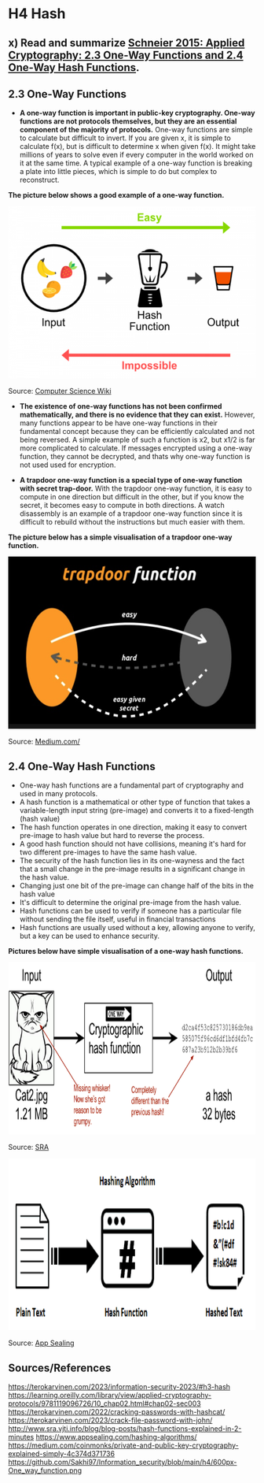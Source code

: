 # H4 Hash

## x) Read and summarize [Schneier 2015: Applied Cryptography: 2.3 One-Way Functions and 2.4 One-Way Hash Functions](https://learning.oreilly.com/library/view/applied-cryptography-protocols/9781119096726/10_chap02.html#chap02-sec003).

## 2.3 One-Way Functions

* **A one-way function is important in public-key cryptography. One-way functions are not protocols themselves, but they are an essential component of the majority of protocols.** One-way functions are simple to calculate but difficult to invert. If you are given x, it is simple to calculate f(x), but is difficult to determine x when given f(x). It might take millions of years to solve even if every computer in the world worked on it at the same time. A typical example of a one-way function is breaking a plate into little pieces, which is simple to do but complex to reconstruct.

**The picture below shows a good example of a one-way function.**

<img src="https://github.com/Sakhi97/Information_security/blob/main/h4/600px-One_way_function.png" width="750" height="350">

Source: [Computer Science Wiki](https://computersciencewiki.org/index.php/One-way_function)

* **The existence of one-way functions has not been confirmed mathematically, and there is no evidence that they can exist.** However, many functions appear to be have one-way functions in their fundamental concept because they can be efficiently calculated and not being reversed. A simple example of such a function is x2, but x1/2 is far more complicated to calculate. If messages encrypted using a one-way function, they cannot be decrypted, and thats why one-way function is not used used for encryption.

* **A trapdoor one-way function is a special type of one-way function with secret trap-door.** With the trapdoor one-way function, it is easy to compute in one direction but difficult in the other, but if you know the secret, it becomes easy to compute in both directions. A watch disassembly is an example of a trapdoor one-way function since it is difficult to rebuild without the instructions but much easier with them.

**The picture below has a simple visualisation of a trapdoor one-way function.**

<img src="https://github.com/Sakhi97/Information_security/blob/main/h4/trapdoor.png" width="750" height="350">

Source: [Medium.com/](https://medium.com/coinmonks/private-and-public-key-cryptography-explained-simply-4c374d371736)

## 2.4 One-Way Hash Functions

* One-way hash functions are a fundamental part of cryptography and used in many protocols.
* A hash function is a mathematical or other type of function that takes a variable-length input string (pre-image) and converts it to a fixed-length (hash value)
* The hash function operates in one direction, making it easy to convert pre-image to hash value but hard to reverse the process.
* A good hash function should not have collisions, meaning it's hard for two different pre-images to have the same hash value.
* The security of the hash function lies in its one-wayness and the fact that a small change in the pre-image results in a significant change in the hash value.
* Changing just one bit of the pre-image can change half of the bits in the hash value
* It's difficult to determine the original pre-image from the hash value.
* Hash functions can be used to verify if someone has a particular file without sending the file itself, useful in financial transactions
* Hash functions are usually used without a key, allowing anyone to verify, but a key can be used to enhance security.

**Pictures below have simple visualisation of a one-way hash functions.**

<img src="https://github.com/Sakhi97/Information_security/blob/main/h4/onewayhash.png" width="750" height="350">

Source: [SRA](http://www.sra.vjti.info/blog/blog-posts/hash-functions-explained-in-2-minutes)

<img src="https://github.com/Sakhi97/Information_security/blob/main/h4/onewayhashtext.png" width="750" height="350">

Source: [App Sealing](https://www.appsealing.com/hashing-algorithms/)

## Sources/References
https://terokarvinen.com/2023/information-security-2023/#h3-hash
https://learning.oreilly.com/library/view/applied-cryptography-protocols/9781119096726/10_chap02.html#chap02-sec003
https://terokarvinen.com/2022/cracking-passwords-with-hashcat/
https://terokarvinen.com/2023/crack-file-password-with-john/
http://www.sra.vjti.info/blog/blog-posts/hash-functions-explained-in-2-minutes
https://www.appsealing.com/hashing-algorithms/
https://medium.com/coinmonks/private-and-public-key-cryptography-explained-simply-4c374d371736
https://github.com/Sakhi97/Information_security/blob/main/h4/600px-One_way_function.png
